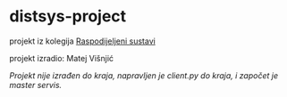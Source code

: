 # distsys-project

projekt iz kolegija [Raspodijeljeni sustavi](https://e-ucenje.unipu.hr/course/view.php?id=6476)

projekt izradio: Matej Višnjić

_Projekt nije izrađen do kraja, napravljen je client.py do kraja, i započet je master servis._
